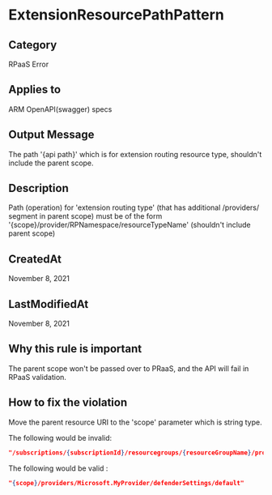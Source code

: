 # ExtensionResourcePathPattern

## Category

RPaaS Error

## Applies to

ARM OpenAPI(swagger) specs

## Output Message

The path '{api path}' which is for extension routing resource type, shouldn't include the parent scope.

## Description

Path (operation) for 'extension routing type' (that has additional /providers/ segment in parent scope) must be of the form '{scope}/provider/RPNamespace/resourceTypeName' (shouldn't include parent scope)

## CreatedAt

November 8, 2021

## LastModifiedAt

November 8, 2021

## Why this rule is important

The parent scope won't be passed over to PRaaS, and the API will fail in RPaaS validation.

## How to fix the violation

Move the parent resource URI to the 'scope' parameter which is string type.

The following would be invalid:

```json
"/subscriptions/{subscriptionId}/resourcegroups/{resourceGroupName}/providers/{providerNamespace}/{resourceType}/{resourceName}/providers/Microsoft.MyProvider/defenderSettings/default"
```

The following would be valid :

```json
"{scope}/providers/Microsoft.MyProvider/defenderSettings/default"
```
